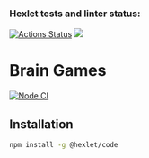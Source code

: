 ### Hexlet tests and linter status:
[![Actions Status](https://github.com/Stasik-coder/frontend-project-44/actions/workflows/hexlet-check.yml/badge.svg)](https://github.com/Stasik-coder/frontend-project-44/actions)
<a href="https://codeclimate.com/github/Stasik-coder/frontend-project-44/maintainability"><img src="https://api.codeclimate.com/v1/badges/6b515aa75b689d94b05b/maintainability" /></a>

# Brain Games

[![Node CI](https://github.com/username/project-name/actions/workflows/nodejs.yml/badge.svg)](https://github.com/username/project-name/actions/workflows/nodejs.yml)

## Installation
```bash
npm install -g @hexlet/code 